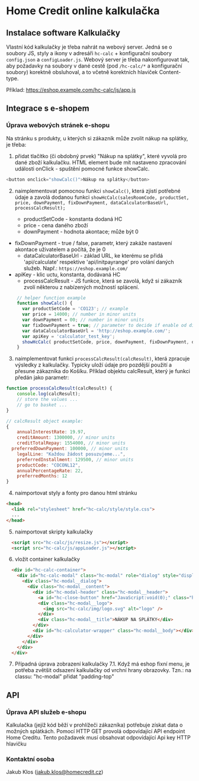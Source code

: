 # Home Credit online kalkulačka

## Instalace software Kalkulačky
Vlastní kód kalkulačky je třeba nahrát na webový server.
Jedná se o soubory JS, styly a ikony v adresáři `hc-calc` + konfigurační soubory `config.json` a `configLoader.js`.
Webový server je třeba nakonfigurovat tak, aby požadavky na soubory v dané cestě (pod `/hc-calc/*` a konfigurační soubory) korektně obsluhoval, a to včetně korektních hlaviček Content-type.

Příklad: https://eshop.example.com/hc-calc/js/app.js


## Integrace s e-shopem

### Úprava webových stránek e-shopu

Na stránku s produkty, u kterých si zákazník může zvolit nákup na splátky, je třeba:

1. přidat tlačítko (či obdobný prvek) "Nákup na splátky", které vyvolá pro dané zboží kalkulačku.
HTML element bude mít nastaveno zpracování události onClick - spuštění pomocné funkce showCalc.
```javascript
<button onclick="showCalc()">Nákup na splátky</button>
```
2. naimplementovat pomocnou funkci `showCalc()`, která zjistí potřebné údaje a zavolá dodanou funkci `showHcCalc(salesRoomCode, productSet, price, downPayment, fixDownPayment, dataCalculatorBaseUrl, processCalcResult);`
	
	- productSetCode - konstanta dodaná HC
	- price - cena daného zboží
	- downPayment - hodnota akontace; může být 0
  - fixDownPayment - true / false, parametr, který zakáže nastavení akontace uživatelem a počítá, že je 0
	- dataCalculatorBaseUrl - základ URL, ke kterému se přidá 'api/calculate' respektive 'api/initpayrange' pro volání daných služeb. Např.: `https://eshop.example.com/`
  - apiKey - klic uctu, konstanta, dodávaná HC
	- processCalcResult - JS funkce, která se zavolá, když si zákazník zvolí některou z nabízených možností splácení.

```javascript
	// helper function example
    function showCalc() {
      var productSetCode = 'CO123'; // example
      var price = 14000; // number in minor units
      var downPayment = 00; // number in minor units
      var fixDownPayment = true; // parameter to decide if enable od disable downpayment
      var dataCalculatorBaseUrl = 'http://eshop.example.com/';
      var apiKey = 'calculator_test_key';
      showHcCalc( productSetCode, price, downPayment, fixDownPayment, dataCalculatorBaseUrl,apiKey, processCalcResult);
    }

```

3. naimplementovat funkci `processCalcResult(calcResult)`, která zpracuje výsledky z kalkulačky. Typicky uloží údaje pro pozdější použití a přesune zákazníka do Košíku.
Příklad objektu calcResult, který je funkci předán jako parametr:
```javascript
function processCalcResult(calcResult) {
	console.log(calcResult);
	// store the values ...
	// go to basket ...
} 

// calcResult object example:
{
	annualInterestRate: 19.97,
	creditAmount: 1300000, // minor units
	creditTotalRepay: 1554000, // minor units
  preferredDownPayment: 100000, // minor units
	legalLine: "Každou žádost posuzujeme...",
	preferredInstallment: 129500, // minor units
	productCode: "COCONL12",
	annualPercentageRate: 22,
	preferredMonths: 12
}
```

4. naimportovat styly a fonty pro danou html stránku
```html
<head>
  <link rel="stylesheet" href="hc-calc/style/style.css">
  ...
</head>
```

5. naimportovat skripty kalkulačky
```html
  <script src="hc-calc/js/resize.js"></script>
  <script src="hc-calc/js/appLoader.js"></script>
```

6. vložit container kalkulačky
```html
  <div id="hc-calc-container">
    <div id="hc-calc-modal" class="hc-modal" role="dialog" style="display: none">
      <div class="hc-modal__dialog">
        <div class="hc-modal__content">
          <div id="hc-modal-header" class="hc-modal__header">
            <a id="hc-close-button" href="JavaScript:void(0);" class="hc-modal__close" onclick="document.getElementById('hc-calc-modal').style.display = 'none'"></a>
            <div class="hc-modal__logo">
              <img src="hc-calc/img/logo.svg" alt="logo" />
            </div>
            <div class="hc-modal__title">NÁKUP NA SPLÁTKY</div>
          </div>
          <div id="hc-calculator-wrapper" class="hc-modal__body"></div>
        </div>
      </div>
    </div>
  </div>
```

7. Případná úprava zobrazení kalkulačky
7.1. Když má eshop fixní menu, je potřeba zvětšit odsazení kalkulačky od vrchní hrany obrazovky. Tzn.: na classu: "hc-modal" přidat "padding-top"

## API

### Úprava API služeb e-shopu
Kalkulačka (jejíž kód běží v prohlížeči zákazníka) potřebuje získat data o možných splátkách.
Pomocí HTTP GET provolá odpovídající API endpoint Home Creditu. Tento požadavek musí obsahovat odpovídající Api key HTTP hlavičku

### Kontaktní osoba
Jakub Klos (jakub.klos@homecredit.cz)